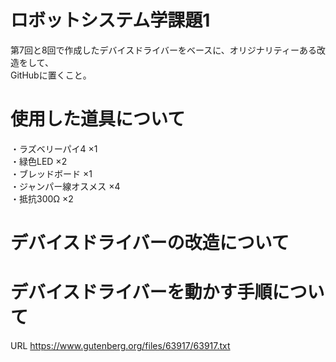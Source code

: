 # ロボットシステム学課題1
第7回と8回で作成したデバイスドライバーをベースに、オリジナリティーある改造をして、<br>
GitHubに置くこと。

# 使用した道具について
・ラズベリーパイ4 ×1 <br>
・緑色LED ×2 <br>
・ブレッドボード ×1 <br>
・ジャンパー線オスメス ×4 <br>
・抵抗300Ω ×2 

# デバイスドライバーの改造について

# デバイスドライバーを動かす手順について 
URL https://www.gutenberg.org/files/63917/63917.txt
